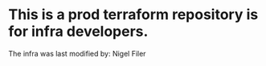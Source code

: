 # This is a prod terraform repository is for infra developers.
The infra was last modified by: Nigel Filer